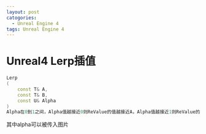 ```yaml
---
layout: post
catogories:
  - Unreal Engine 4
tags: Unreal Engine 4
---
```


<h1>
    Unreal4 Lerp插值
</h1>





```c++
Lerp
(
    const T& A,
    const T& B,
    const U& Alpha
)
Alpha在0到1之间，Alpha值越接近0则ReValue的值越接近A，Alpha值越接近1则ReValue的值越接近B
```

其中alpha可以被传入图片